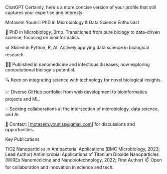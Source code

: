 
ChatGPT
Certainly, here's a more concise version of your profile that still captures your expertise and interests:

Motasem Younis: PhD in Microbiology & Data Science Enthusiast

🔬 PhD in Microbiology, Brno. Transitioned from pure biology to data-driven science, focusing on bioinformatics.

📊 Skilled in Python, R, AI. Actively applying data science in biological research.

👨‍💻 Published in nanomedicine and infectious diseases; now exploring computational biology's potential.

🔍 Keen on integrating science with technology for novel biological insights.

📈 Diverse GitHub portfolio: from web development to bioinformatics projects and ML.

💡 Seeking collaborations at the intersection of microbiology, data science, and AI.

📧 Contact: [motasem.youniss@gmail.com] for discussions and opportunities.

Key Publications

TiO2 Nanoparticles in Antibacterial Applications (BMC Microbiology, 2023; Lead Author)
Antimicrobial Applications of Titanium Dioxide Nanoparticles (WIREs Nanomedicine and Nanobiotechnology, 2022; First Author)
📫 Open for collaboration and innovation in science and tech.
